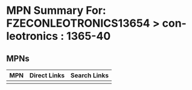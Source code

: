 



# MPN Summary For: FZECONLEOTRONICS13654 > con-leotronics : 1365-40

## MPNs
  

|MPN|Direct Links|Search Links|
| :--- | :--- | :--- |
||||
